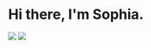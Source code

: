 # Hi there, I'm Sophia.
<p align="left"> 
<a href="https://linkedin.com/in/sophialilienthal" target="_blank"><img src="https://github.com/sophlil/sophlil/blob/main/LinkedIn_button.png"></a>
<a href="mailto:lilienthalsophia@gmail.com" target="_blank"><img src="https://github.com/sophlil/sophlil/blob/main/GMail_button.png"></a>
</p>
 
